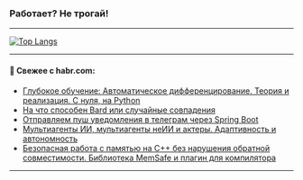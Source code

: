 ### Работает? Не трогай!

---
<!--
#### 🛠️ Technical stack:

![Java](https://img.shields.io/badge/Java-informational?logo=Oracle&style=flat&logoColor=white&color=FF4500)
![Kotlin](https://img.shields.io/badge/Kotlin-informational?logo=Kotlin&style=flat&logoColor=white&color=774D97)
![TS](https://img.shields.io/badge/TypeScript-informational?logo=typeScript&style=flat&logoColor=black&color=017acc)
![Python](https://img.shields.io/badge/Python-informational?logo=Python&style=flat&logoColor=black&color=ffdd54) <br>
![Spring](https://img.shields.io/badge/Spring-informational?logo=Spring&style=flat&logoColor=white&color=6DB33F) 
![SpringBoot](https://img.shields.io/badge/SpringBoot-informational?logo=SpringBoot&style=flat&logoColor=white&color=6DB33F)
![Nest](https://img.shields.io/badge/NestJS-informational?logo=NestJS&style=flat&logoColor=white&color=E0234E) 
![NodeJS](https://img.shields.io/badge/NodeJS-informational?logo=node.js&style=flat&logoColor=white&color=70A760)<br>
![PostgreSQL](https://img.shields.io/badge/PostgreSQL-informational?logo=PostgreSQL&style=flat&logoColor=white&color=DAA520)
![MongoDB](https://img.shields.io/badge/MongoDB-informational?logo=MongoDB&style=flat&logoColor=white&color=870000)
![Apache](https://img.shields.io/badge/Apache-informational?logo=apache&style=flat&logoColor=white&color=f74e28)

___ 
-->

<!--- #### 🛠️ : --->

[![Top Langs](https://github-readme-stats-82jvfl3w3-advtsettinggmailcoms-projects.vercel.app/api/top-langs/?username=zloylis&langs_count=10&hide_title=true&title_color=e6edf3&size_weight=0.5&count_weight=0.5&layout=compact&hide_progress=true&hide_border=true&theme=dracula)](https://github.com/zloylis)

<!---


####  :octocat:&nbsp;&nbsp; Статистика:

![GitHub stats](https://github-readme-stats-u2qms2cxw-advtsettinggmailcoms-projects.vercel.app/api?username=zloylis&show_icons=true&hide_border=true&theme=dracula&title_color=e6edf3&include_all_commits=true&count_private=true&hide_rank=false&hide_title=true&rank_icon=github)
-->
---

#### 💬 Свежее с habr.com:

<!-- BLOG-POST-LIST:START -->
- [Глубокое обучение: Автоматическое дифференцирование. Теория и реализация. С нуля, на Python](https://habr.com/ru/articles/874592/?utm_source=habrahabr&utm_medium=rss&utm_campaign=874592)
- [На что способен Bard или случайные совпадения](https://habr.com/ru/articles/874676/?utm_source=habrahabr&utm_medium=rss&utm_campaign=874676)
- [Отправляем пуш уведомления в телеграм через Spring Boot](https://habr.com/ru/articles/871558/?utm_source=habrahabr&utm_medium=rss&utm_campaign=871558)
- [Мультиагенты ИИ, мультиагенты неИИ и актеры. Адаптивность и автономность](https://habr.com/ru/articles/874668/?utm_source=habrahabr&utm_medium=rss&utm_campaign=874668)
- [Безопасная работа с памятью на С++ без нарушения обратной совместимости. Библиотека MemSafe и плагин для компилятора](https://habr.com/ru/articles/874648/?utm_source=habrahabr&utm_medium=rss&utm_campaign=874648)
<!-- BLOG-POST-LIST:END -->

---
